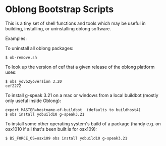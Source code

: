Oblong Bootstrap Scripts
========================

This is a tiny set of shell functions and tools which may be
useful in building, installing, or uninstalling oblong software.

Examples:

To uninstall all oblong packages:
```
$ ob-remove.sh
```

To look up the version of cef that a given release of the oblong platform uses:
```
$ obs yovo2yoversion 3.20
cef2272
```

To install g-speak 3.21 on a mac or windows from a local buildbot (mostly only useful inside Oblong):
```
export MASTER=hostname-of-buildbot  (defaults to buildhost4)
$ obs install yobuild10 g-speak3.21
```
To install some other operating system's build of a package
(handy e.g. on osx1010 if all that's been built is for osx109):
```
$ BS_FORCE_OS=osx109 obs install yobuild10 g-speak3.21
```
